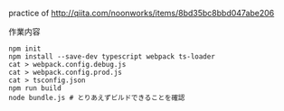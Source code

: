 practice of http://qiita.com/noonworks/items/8bd35bc8bbd047abe206


作業内容
```
npm init
npm install --save-dev typescript webpack ts-loader
cat > webpack.config.debug.js
cat > webpack.config.prod.js
cat > tsconfig.json
npm run build
node bundle.js # とりあえずビルドできることを確認
```

